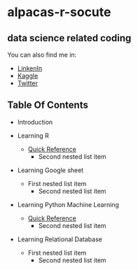 # alpacas-r-socute
## data science related coding 
You can also find me in:
- [LinkenIn](https://www.linkedin.com/in/cyrusemoreno/)
- [Kaggle](https://www.kaggle.com/cyrusmoreno)
- [Twitter](https://twitter.com/CyrusEMoreno)

## Table Of Contents
- Introduction
- Learning R
   - [Quick Reference](/r/quick_ref.md)
     - Second nested list item

- Learning Google sheet
   - First nested list item
     - Second nested list item

- Learning Python Machine Learning
   - [Quick Reference](/py/quick_ref.md)
     - Second nested list item

- Learning Relational Database
   - First nested list item
     - Second nested list item
